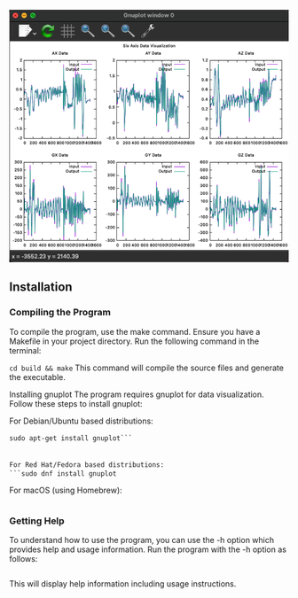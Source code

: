 ![](./doc/pic/calculateMovingAverage.png)
## Installation


### Compiling the Program
To compile the program, use the make command. Ensure you have a Makefile in your project directory. Run the following command in the terminal:


```cd build && make```
This command will compile the source files and generate the executable.

Installing gnuplot
The program requires gnuplot for data visualization. Follow these steps to install gnuplot:

For Debian/Ubuntu based distributions:
```sudo apt-get update
sudo apt-get install gnuplot```


For Red Hat/Fedora based distributions:
```sudo dnf install gnuplot
```


For macOS (using Homebrew):
```brew install gnuplot
```


### Getting Help
To understand how to use the program, you can use the -h option which provides help and usage information. Run the program with the -h option as follows:


```./main -h
```

This will display help information including usage instructions.

